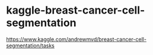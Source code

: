 # kaggle-breast-cancer-cell-segmentation
https://www.kaggle.com/andrewmvd/breast-cancer-cell-segmentation/tasks
